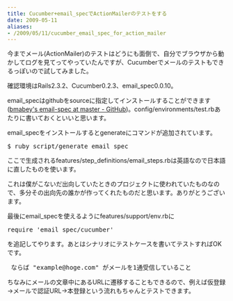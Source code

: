 ```yaml
---
title: Cucumber+email_specでActionMailerのテストをする
date: 2009-05-11
aliases:
- /2009/05/11/cucumber_email_spec_for_action_mailer
---
```

今までメール(ActionMailer)のテストはどうにも面倒で、自分でブラウザから動かしてログを見てってやっていたんですが、Cucumberでメールのテストもできるっぽいので試してみました。

確認環境はRails2.3.2、Cucumber0.2.3、email_spec0.0.10。

email_specはgithubをsourceに指定してインストールすることができます(<a href="http://github.com/bmabey/email-spec/tree/master">bmabey's email-spec at master - GitHub</a>)。config/environments/test.rbあたりに書いておくといいと思います。

email_specをインストールするとgenerateにコマンドが追加されています。

<pre lang="bash">
$ ruby script/generate email_spec
</pre>

ここで生成されるfeatures/step_definitions/email_steps.rbは英語なので日本語に直したものを使います。

<script src="http://gist.github.com/109924.js"></script>

これは僕がこないだ出向していたときのプロジェクトに使われていたものなので、多分その出向先の誰かが作ってくれたものだと思います。ありがとうございます。

最後にemail_specを使えるようにfeatures/support/env.rbに

<pre lang='ruby'>
require 'email_spec/cucumber'
</pre>

を追記してやります。あとはシナリオにテストケースを書いてテストすればOKです。

<pre lang="ruby">
 ならば "example@hoge.com" がメールを1通受信していること
</pre>

ちなみにメールの文章中にあるURLに遷移することもできるので、例えば仮登録→メールで認証URL→本登録という流れもちゃんとテストできます。